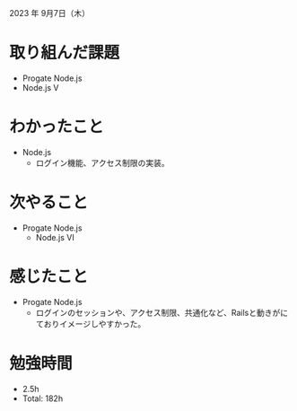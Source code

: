
2023 年 9月7日（木）

# 取り組んだ課題
- Progate Node.js
- Node.js V

# わかったこと
- Node.js
  - ログイン機能、アクセス制限の実装。

# 次やること
- Progate Node.js
  - Node.js VI
# 感じたこと
- Progate Node.js
  - ログインのセッションや、アクセス制限、共通化など、Railsと動きがにておりイメージしやすかった。

# 勉強時間
-  2.5h
- Total: 182h
